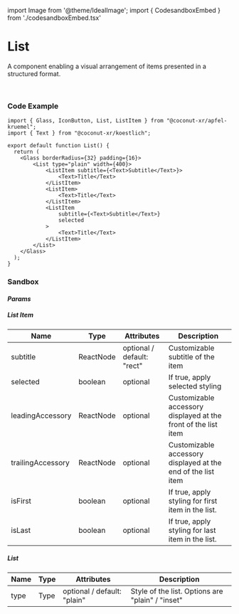 import Image from '@theme/IdealImage';
import { CodesandboxEmbed } from './codesandboxEmbed.tsx'

# List

A component enabling a visual arrangement of items presented in a structured format.

<!-- [Interactive Example](https://coconut-xr.github.io/apfel-kruemel/examples/#/lists)   | [CodeSandbox](https://codesandbox.io/s/apfel-kruemel-examples-ld9xk5?file=/src/pages/Lists.tsx) -->
<div style={{display: "flex"}}>
<Image img={require('@site/static/images/lists.png')}/>
<Image img={require('@site/static/images/xr1.gif')} style={{width: "37.8%"}}/>
</div>

### Code Example

```tsx
import { Glass, IconButton, List, ListItem } from "@coconut-xr/apfel-kruemel";
import { Text } from "@coconut-xr/koestlich";

export default function List() {
  return (
    <Glass borderRadius={32} padding={16}>
        <List type="plain" width={400}>
            <ListItem subtitle={<Text>Subtitle</Text>}>
                <Text>Title</Text>
            </ListItem>
            <ListItem>
                <Text>Title</Text>
            </ListItem>
            <ListItem
                subtitle={<Text>Subtitle</Text>}
                selected
            >
                <Text>Title</Text>
            </ListItem>
        </List>
    </Glass>
  );
}
```

### Sandbox

<CodesandboxEmbed defaultPath="lists"/>

#### _Params_

##### _List Item_

| Name   | Type    | Attributes               | Description        |
|------- |-------- |------------------------- |------------------- |
| subtitle  | ReactNode  | optional / default: "rect"  | Customizable subtitle of the item  |
| selected  | boolean  | optional  | If true, apply selected styling |
| leadingAccessory  | ReactNode  | optional | Customizable accessory displayed at the front of the list item |
| trailingAccessory  | ReactNode  | optional  | Customizable accessory displayed at the end of the list item |
| isFirst  | boolean  | optional | If true, apply styling for first item in the list. |
| isLast  | boolean  | optional |  If true, apply styling for last item in the list. |

##### _List_

| Name   | Type    | Attributes               | Description        |
|------- |-------- |------------------------- |------------------- |
| type  | Type  | optional / default: "plain"  | Style of the list. Options are "plain" / "inset"  |
